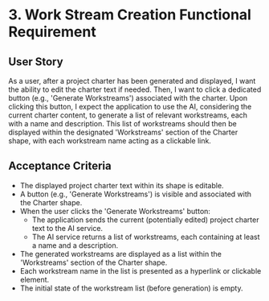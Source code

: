 # 3. Work Stream Creation Functional Requirement

## User Story

As a user, after a project charter has been generated and displayed, I want the ability to edit the charter text if needed.
Then, I want to click a dedicated button (e.g., 'Generate Workstreams') associated with the charter.
Upon clicking this button, I expect the application to use the AI, considering the current charter content, to generate a list of relevant workstreams, each with a name and description.
This list of workstreams should then be displayed within the designated 'Workstreams' section of the Charter shape, with each workstream name acting as a clickable link.

## Acceptance Criteria

- The displayed project charter text within its shape is editable.
- A button (e.g., 'Generate Workstreams') is visible and associated with the Charter shape.
- When the user clicks the 'Generate Workstreams' button:
    - The application sends the current (potentially edited) project charter text to the AI service.
    - The AI service returns a list of workstreams, each containing at least a name and a description.
- The generated workstreams are displayed as a list within the 'Workstreams' section of the Charter shape.
- Each workstream name in the list is presented as a hyperlink or clickable element.
- The initial state of the workstream list (before generation) is empty. 